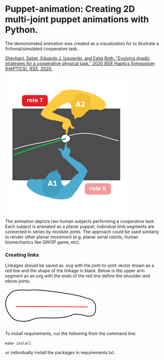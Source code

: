 # Puppet-animation: Creating 2D multi-joint puppet animations with Python. 

The demonstrated animation was created as a visualization for to illustrate a fictional/simulated cooperative task.

[Sheybani, Saber, Eduardo J. Izquierdo, and Eatai Roth. "Evolving dyadic strategies for a cooperative physical task." 2020 IEEE Haptics Symposium (HAPTICS). IEEE, 2020.](https://arxiv.org/abs/2004.10558)

![animation still](Media/dyadCartoon.png)

The animation depicts two human subjects performing a cooperative task. Each subject is animated as a planar puppet; individual limb segments are connected in series by revolute joints. The approach could be used similarly to render other planar movement (e.g. planar serial robots, human biomechanics like QWOP game, etc).

### Creating links

Linkages should be saved as .svg with the joint-to-joint vector drawn as a red line and the shape of the linkage in black. Below is the upper arm segment as an svg with the ends of the red line define the shoulder and elbow joints.

![linkage svg](AgentPuppet/upperArm.svg)

###
To install requirements, run the following from the command line:

`make install`

or individually install the packages in requirements.txt.
